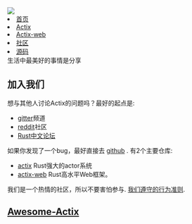 <div id="actix">

<div id="actix-nav">
    <div class="logo">
        <a href="/langs/rust/crate/actix/"><img src="https://avatars2.githubusercontent.com/u/32776943?s=200&v=4"></a>
    </div>
    <div class="title">
        <li class="nav"><a href="/langs/rust/crate/actix/">首页</a></li>
        <li class="nav"><a href="/langs/rust/crate/actix/actix/">Actix</a></li>
        <li class="nav"><a href="/langs/rust/crate/actix/actix-web/">Actix-web</a></li>
        <li class="nav"><a href="/langs/rust/crate/actix/community.html">社区</a></li>
        <li class="nav"><a href="/langs/rust/crate/actix/code.html">源码</a></li>
    </div>
</div>
</div>

<div id="actix-lanmu">
    <div id="word">生活中最美好的事情是分享</div>
</div>

## 加入我们

想与其他人讨论Actix的问题吗？最好的起点是:

- [gitter](https://gitter.im/actix/actix)频道
- [reddit](https://www.reddit.com/r/actix/)社区
- [Rust中文论坛](http://kriry.com/a/community/rust)

如果你发现了一个bug，最好直接去
[github](https://github.com/actix) . 有2个主要仓库:

- [actix](https://github.com/actix/actix) Rust强大的actor系统
- [actix-web](https://github.com/actix/actix-web) Rust高水平Web框架。

我们是一个热情的社区，所以不要害怕参与. [我们遵守的行为准则](https://actix.rs/community/coc/).

## [Awesome-Actix](/www/rust/actix.html)
